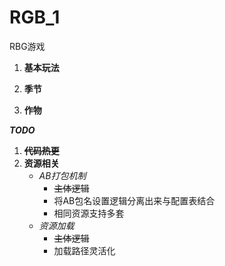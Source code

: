 # RGB_1

RBG游戏

1. **基本玩法**

2. **季节** 

3. **作物**


***TODO***
1. ~~**代码热更**~~
2. **资源相关**
    * *AB打包机制*
        * ~~主体逻辑~~
        * 将AB包名设置逻辑分离出来与配置表结合
        * 相同资源支持多套
    * *资源加载*
        * ~~主体逻辑~~
        * 加载路径灵活化
